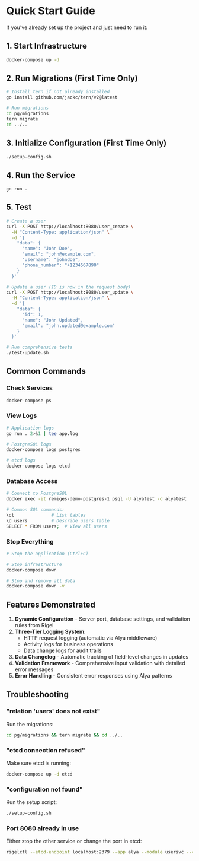 # Quick Start Guide

If you've already set up the project and just need to run it:

## 1. Start Infrastructure
```bash
docker-compose up -d
```

## 2. Run Migrations (First Time Only)
```bash
# Install tern if not already installed
go install github.com/jackc/tern/v2@latest

# Run migrations
cd pg/migrations
tern migrate
cd ../..
```

## 3. Initialize Configuration (First Time Only)
```bash
./setup-config.sh
```

## 4. Run the Service
```bash
go run .
```

## 5. Test
```bash
# Create a user
curl -X POST http://localhost:8080/user_create \
  -H "Content-Type: application/json" \
  -d '{
    "data": {
      "name": "John Doe",
      "email": "john@example.com",
      "username": "johndoe",
      "phone_number": "+1234567890"
    }
  }'

# Update a user (ID is now in the request body)
curl -X POST http://localhost:8080/user_update \
  -H "Content-Type: application/json" \
  -d '{
    "data": {
      "id": 1,
      "name": "John Updated",
      "email": "john.updated@example.com"
    }
  }'

# Run comprehensive tests
./test-update.sh
```

## Common Commands

### Check Services
```bash
docker-compose ps
```

### View Logs
```bash
# Application logs
go run . 2>&1 | tee app.log

# PostgreSQL logs
docker-compose logs postgres

# etcd logs
docker-compose logs etcd
```

### Database Access
```bash
# Connect to PostgreSQL
docker exec -it remiges-demo-postgres-1 psql -U alyatest -d alyatest

# Common SQL commands:
\dt              # List tables
\d users         # Describe users table
SELECT * FROM users;  # View all users
```

### Stop Everything
```bash
# Stop the application (Ctrl+C)

# Stop infrastructure
docker-compose down

# Stop and remove all data
docker-compose down -v
```

## Features Demonstrated

1. **Dynamic Configuration** - Server port, database settings, and validation rules from Rigel
2. **Three-Tier Logging System**:
   - HTTP request logging (automatic via Alya middleware)
   - Activity logs for business operations
   - Data change logs for audit trails
3. **Data Changelog** - Automatic tracking of field-level changes in updates
4. **Validation Framework** - Comprehensive input validation with detailed error messages
5. **Error Handling** - Consistent error responses using Alya patterns

## Troubleshooting

### "relation 'users' does not exist"
Run the migrations:
```bash
cd pg/migrations && tern migrate && cd ../..
```

### "etcd connection refused"
Make sure etcd is running:
```bash
docker-compose up -d etcd
```

### "configuration not found"
Run the setup script:
```bash
./setup-config.sh
```

### Port 8080 already in use
Either stop the other service or change the port in etcd:
```bash
rigelctl --etcd-endpoint localhost:2379 --app alya --module usersvc --version 1 --config dev config set server.port 8081
```